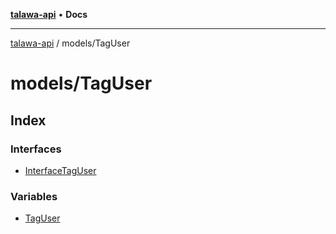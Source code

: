 [**talawa-api**](../../README.md) • **Docs**

***

[talawa-api](../../modules.md) / models/TagUser

# models/TagUser

## Index

### Interfaces

- [InterfaceTagUser](interfaces/InterfaceTagUser.md)

### Variables

- [TagUser](variables/TagUser.md)
